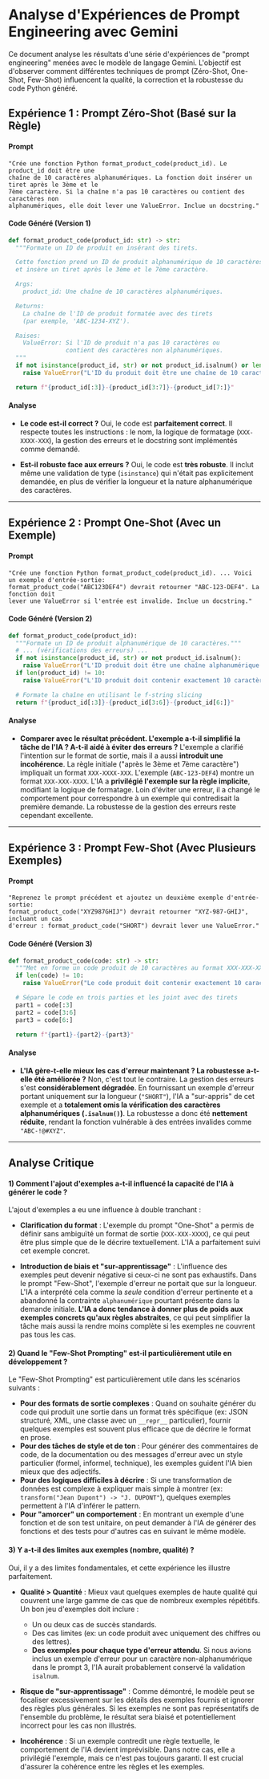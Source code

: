 
# Analyse d'Expériences de Prompt Engineering avec Gemini

Ce document analyse les résultats d'une série d'expériences de "prompt engineering" menées avec le modèle de langage Gemini. L'objectif est d'observer comment différentes techniques de prompt (Zéro-Shot, One-Shot, Few-Shot) influencent la qualité, la correction et la robustesse du code Python généré.

## Expérience 1 : Prompt Zéro-Shot (Basé sur la Règle)

#### **Prompt**

```
"Crée une fonction Python format_product_code(product_id). Le product_id doit être une
chaîne de 10 caractères alphanumériques. La fonction doit insérer un tiret après le 3ème et le
7ème caractère. Si la chaîne n'a pas 10 caractères ou contient des caractères non
alphanumériques, elle doit lever une ValueError. Inclue un docstring."
```

#### **Code Généré (Version 1)**

```python
def format_product_code(product_id: str) -> str:
  """Formate un ID de produit en insérant des tirets.

  Cette fonction prend un ID de produit alphanumérique de 10 caractères
  et insère un tiret après le 3ème et le 7ème caractère.

  Args:
    product_id: Une chaîne de 10 caractères alphanumériques.

  Returns:
    La chaîne de l'ID de produit formatée avec des tirets
    (par exemple, 'ABC-1234-XYZ').

  Raises:
    ValueError: Si l'ID de produit n'a pas 10 caractères ou
                contient des caractères non alphanumériques.
  """
  if not isinstance(product_id, str) or not product_id.isalnum() or len(product_id) != 10:
    raise ValueError("L'ID du produit doit être une chaîne de 10 caractères alphanumériques.")

  return f"{product_id[:3]}-{product_id[3:7]}-{product_id[7:]}"
```

#### **Analyse**

* **Le code est-il correct ?**
    Oui, le code est **parfaitement correct**. Il respecte toutes les instructions : le nom, la logique de formatage (`XXX-XXXX-XXX`), la gestion des erreurs et le docstring sont implémentés comme demandé.

* **Est-il robuste face aux erreurs ?**
    Oui, le code est **très robuste**. Il inclut même une validation de type (`isinstance`) qui n'était pas explicitement demandée, en plus de vérifier la longueur et la nature alphanumérique des caractères.

---

## Expérience 2 : Prompt One-Shot (Avec un Exemple)

#### **Prompt**

```
"Crée une fonction Python format_product_code(product_id). ... Voici un exemple d'entrée-sortie:
format_product_code("ABC123DEF4") devrait retourner "ABC-123-DEF4". La fonction doit
lever une ValueError si l'entrée est invalide. Inclue un docstring."
```

#### **Code Généré (Version 2)**

```python
def format_product_code(product_id):
  """Formate un ID de produit alphanumérique de 10 caractères."""
  # ... (vérifications des erreurs) ...
  if not isinstance(product_id, str) or not product_id.isalnum():
    raise ValueError("L'ID produit doit être une chaîne alphanumérique.")
  if len(product_id) != 10:
    raise ValueError("L'ID produit doit contenir exactement 10 caractères.")

  # Formate la chaîne en utilisant le f-string slicing
  return f"{product_id[:3]}-{product_id[3:6]}-{product_id[6:]}"
```

#### **Analyse**

* **Comparer avec le résultat précédent. L'exemple a-t-il simplifié la tâche de l'IA ? A-t-il aidé à éviter des erreurs ?**
    L'exemple a clarifié l'intention sur le format de sortie, mais il a aussi **introduit une incohérence**. La règle initiale ("après le 3ème et 7ème caractère") impliquait un format `XXX-XXXX-XXX`. L'exemple (`ABC-123-DEF4`) montre un format `XXX-XXX-XXXX`. L'IA a **privilégié l'exemple sur la règle implicite**, modifiant la logique de formatage. Loin d'éviter une erreur, il a changé le comportement pour correspondre à un exemple qui contredisait la première demande. La robustesse de la gestion des erreurs reste cependant excellente.

---

## Expérience 3 : Prompt Few-Shot (Avec Plusieurs Exemples)

#### **Prompt**

```
"Reprenez le prompt précédent et ajoutez un deuxième exemple d'entrée-sortie:
format_product_code("XYZ987GHIJ") devrait retourner "XYZ-987-GHIJ", incluant un cas
d'erreur : format_product_code("SHORT") devrait lever une ValueError."
```

#### **Code Généré (Version 3)**

```python
def format_product_code(code: str) -> str:
  """Met en forme un code produit de 10 caractères au format XXX-XXX-XXXX."""
  if len(code) != 10:
    raise ValueError("Le code produit doit contenir exactement 10 caractères.")

  # Sépare le code en trois parties et les joint avec des tirets
  part1 = code[:3]
  part2 = code[3:6]
  part3 = code[6:]

  return f"{part1}-{part2}-{part3}"
```

#### **Analyse**

* **L'IA gère-t-elle mieux les cas d'erreur maintenant ? La robustesse a-t-elle été améliorée ?**
    Non, c'est tout le contraire. La gestion des erreurs s'est **considérablement dégradée**. En fournissant un exemple d'erreur portant uniquement sur la longueur (`"SHORT"`), l'IA a "sur-appris" de cet exemple et a **totalement omis la vérification des caractères alphanumériques (`.isalnum()`)**. La robustesse a donc été **nettement réduite**, rendant la fonction vulnérable à des entrées invalides comme `"ABC-!@#XYZ"`.

---

## Analyse Critique

#### **1) Comment l'ajout d'exemples a-t-il influencé la capacité de l'IA à générer le code ?**

L'ajout d'exemples a eu une influence à double tranchant :

* **Clarification du format** : L'exemple du prompt "One-Shot" a permis de définir sans ambiguïté un format de sortie (`XXX-XXX-XXXX`), ce qui peut être plus simple que de le décrire textuellement. L'IA a parfaitement suivi cet exemple concret.

* **Introduction de biais et "sur-apprentissage"** : L'influence des exemples peut devenir négative si ceux-ci ne sont pas exhaustifs. Dans le prompt "Few-Shot", l'exemple d'erreur ne portait que sur la longueur. L'IA a interprété cela comme la *seule* condition d'erreur pertinente et a abandonné la contrainte `alphanumérique` pourtant présente dans la demande initiale. **L'IA a donc tendance à donner plus de poids aux exemples concrets qu'aux règles abstraites**, ce qui peut simplifier la tâche mais aussi la rendre moins complète si les exemples ne couvrent pas tous les cas.

#### **2) Quand le "Few-Shot Prompting" est-il particulièrement utile en développement ?**

Le "Few-Shot Prompting" est particulièrement utile dans les scénarios suivants :

* **Pour des formats de sortie complexes** : Quand on souhaite générer du code qui produit une sortie dans un format très spécifique (ex: JSON structuré, XML, une classe avec un `__repr__` particulier), fournir quelques exemples est souvent plus efficace que de décrire le format en prose.
* **Pour des tâches de style et de ton** : Pour générer des commentaires de code, de la documentation ou des messages d'erreur avec un style particulier (formel, informel, technique), les exemples guident l'IA bien mieux que des adjectifs.
* **Pour des logiques difficiles à décrire** : Si une transformation de données est complexe à expliquer mais simple à montrer (ex: `transform("Jean Dupont") -> "J. DUPONT"`), quelques exemples permettent à l'IA d'inférer le pattern.
* **Pour "amorcer" un comportement** : En montrant un exemple d'une fonction et de son test unitaire, on peut demander à l'IA de générer des fonctions et des tests pour d'autres cas en suivant le même modèle.

#### **3) Y a-t-il des limites aux exemples (nombre, qualité) ?**

Oui, il y a des limites fondamentales, et cette expérience les illustre parfaitement.

* **Qualité > Quantité** : Mieux vaut quelques exemples de haute qualité qui couvrent une large gamme de cas que de nombreux exemples répétitifs. Un bon jeu d'exemples doit inclure :
    * Un ou deux cas de succès standards.
    * Des cas limites (ex: un code produit avec uniquement des chiffres ou des lettres).
    * **Des exemples pour chaque type d'erreur attendu**. Si nous avions inclus un exemple d'erreur pour un caractère non-alphanumérique dans le prompt 3, l'IA aurait probablement conservé la validation `isalnum`.

* **Risque de "sur-apprentissage"** : Comme démontré, le modèle peut se focaliser excessivement sur les détails des exemples fournis et ignorer des règles plus générales. Si les exemples ne sont pas représentatifs de l'ensemble du problème, le résultat sera biaisé et potentiellement incorrect pour les cas non illustrés.

* **Incohérence** : Si un exemple contredit une règle textuelle, le comportement de l'IA devient imprévisible. Dans notre cas, elle a privilégié l'exemple, mais ce n'est pas toujours garanti. Il est crucial d'assurer la cohérence entre les règles et les exemples.
